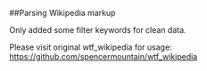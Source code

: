 ##Parsing Wikipedia markup

Only added some filter keywords for clean data.

Please visit original wtf_wikipedia for usage:
https://github.com/spencermountain/wtf_wikipedia

